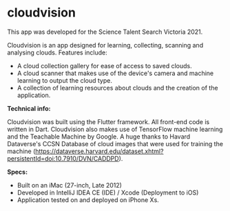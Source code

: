 # cloudvision

This app was developed for the Science Talent Search Victoria 2021.

Cloudvision is an app designed for learning, collecting, scanning and analysing clouds. Features include:

- A cloud collection gallery for ease of access to saved clouds.
- A cloud scanner that makes use of the device's camera and machine learning to output the cloud type.
- A collection of learning resources about clouds and the creation of the application.


**Technical info:**

Cloudvision was built using the Flutter framework. All front-end code is written in Dart. 
Cloudvision also makes use of TensorFlow machine learning and the Teachable Machine by Google.
A huge thanks to Havard Dataverse's CCSN Database of cloud images that were used for training the machine
(https://dataverse.harvard.edu/dataset.xhtml?persistentId=doi:10.7910/DVN/CADDPD).

**Specs:**

- Built on an iMac (27-inch, Late 2012)
- Developed in IntelliJ IDEA CE (IDE) / Xcode (Deployment to iOS)
- Application tested on and deployed on iPhone Xs.
